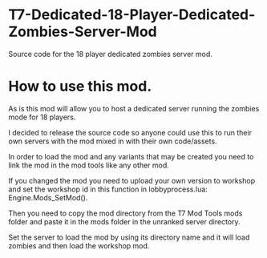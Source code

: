 # T7-Dedicated-18-Player-Dedicated-Zombies-Server-Mod
Source code for the 18 player dedicated zombies server mod.


# How to use this mod.

As is this mod will allow you to host a dedicated server running the zombies mode for 18 players.

I decided to release the source code so anyone could use this to run their own servers with the mod mixed in with their own code/assets.

In order to load the mod and any variants that may be created you need to link the mod in the mod tools like any other mod. 

If you changed the mod you need to upload your own version to workshop and set the workshop id in this function in lobbyprocess.lua: Engine.Mods_SetMod().

Then you need to copy the mod directory from the T7 Mod Tools mods folder and paste it in the mods folder in the unranked server directory.

Set the server to load the mod by using its directory name and it will load zombies and then load the workshop mod.
 